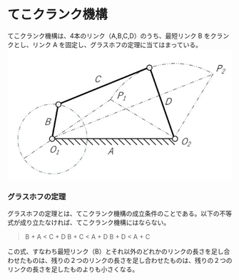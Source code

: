 # てこクランク機構
てこクランク機構は、4本のリンク（A,B,C,D）のうち、最短リンク B をクランクとし、リンク A を固定し、グラスホフの定理に当てはまっている。
![てこクランク機構](tekocrank.jpg)

### グラスホフの定理
グラスホフの定理とは、てこクランク機構の成立条件のことである。以下の不等式が成り立たなければ、てこクランク機構にはならない。

>B + A < C + D
>B + C < A + D
>B + D < A + C

この式、すなわち最短リンク（B）とそれ以外のどれかのリンクの長さを足し合わせたものは、残りの２つのリンクの長さを足し合わせたものは、残りの２つのリンクの長さを足したものよりも小さくなる。
